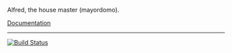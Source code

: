 Alfred, the house master (mayordomo).

[Documentation](https://jrmsdev.github.io/alfred/)

---

[![Build Status](https://travis-ci.org/jrmsdev/alfred.svg?branch=master)](https://travis-ci.org/jrmsdev/alfred)
